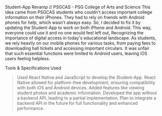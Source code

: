 Student-App Revamp // PSGCAS - PSG College of Arts and Science
This idea came from PSGCAS students who couldn't access important college information on their iPhones. They had to rely on friends with Android phones for help, which wasn't always easy. So, I decided to fix it by updating the Student-App to work on both iPhone and Android. This way, everyone could use it and no one would feel left out,
Recognizing the importance of digital access in today's educational landscape. As students, we rely heavily on our mobile phones for various tasks, from paying fees to downloading hall tickets and accessing important circulars. It was unfair that such essential functions were limited to Android users, leaving iOS users feeling helpless.

Tools & Specifications Used 
> Used React Native and JavaScript to develop the Student-App.
> React Native allowed for platform-free development, ensuring compatibility with both iOS and Android devices.
> Added features like viewing student photos and academic information.
> Developed the app without a backend API, leading to a partial implementation.
> Plan to integrate a backend API in the future for full functionality and enhanced performance.
